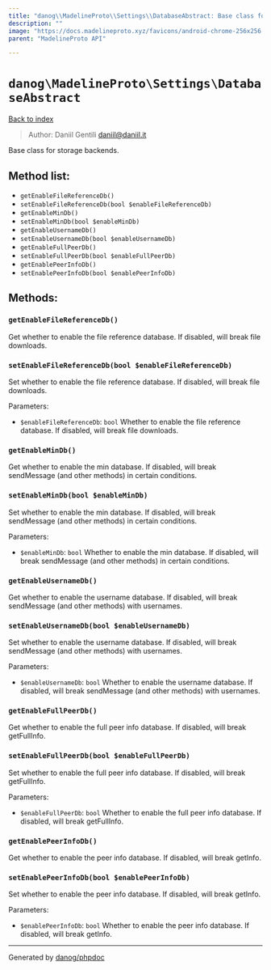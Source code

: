 ```yaml
---
title: "danog\\MadelineProto\\Settings\\DatabaseAbstract: Base class for storage backends."
description: ""
image: "https://docs.madelineproto.xyz/favicons/android-chrome-256x256.png"
parent: "MadelineProto API"

---
```

# `danog\MadelineProto\Settings\DatabaseAbstract`
[Back to index](../../../index.html)

> Author: Daniil Gentili <daniil@daniil.it>  
  

Base class for storage backends.  




## Method list:
* `getEnableFileReferenceDb()`
* `setEnableFileReferenceDb(bool $enableFileReferenceDb)`
* `getEnableMinDb()`
* `setEnableMinDb(bool $enableMinDb)`
* `getEnableUsernameDb()`
* `setEnableUsernameDb(bool $enableUsernameDb)`
* `getEnableFullPeerDb()`
* `setEnableFullPeerDb(bool $enableFullPeerDb)`
* `getEnablePeerInfoDb()`
* `setEnablePeerInfoDb(bool $enablePeerInfoDb)`

## Methods:
### `getEnableFileReferenceDb()`

Get whether to enable the file reference database. If disabled, will break file downloads.



### `setEnableFileReferenceDb(bool $enableFileReferenceDb)`

Set whether to enable the file reference database. If disabled, will break file downloads.


Parameters:

* `$enableFileReferenceDb`: `bool` Whether to enable the file reference database. If disabled, will break file downloads.  



### `getEnableMinDb()`

Get whether to enable the min database. If disabled, will break sendMessage (and other methods) in certain conditions.



### `setEnableMinDb(bool $enableMinDb)`

Set whether to enable the min database. If disabled, will break sendMessage (and other methods) in certain conditions.


Parameters:

* `$enableMinDb`: `bool` Whether to enable the min database. If disabled, will break sendMessage (and other methods) in certain conditions.  



### `getEnableUsernameDb()`

Get whether to enable the username database. If disabled, will break sendMessage (and other methods) with usernames.



### `setEnableUsernameDb(bool $enableUsernameDb)`

Set whether to enable the username database. If disabled, will break sendMessage (and other methods) with usernames.


Parameters:

* `$enableUsernameDb`: `bool` Whether to enable the username database. If disabled, will break sendMessage (and other methods) with usernames.  



### `getEnableFullPeerDb()`

Get whether to enable the full peer info database. If disabled, will break getFullInfo.



### `setEnableFullPeerDb(bool $enableFullPeerDb)`

Set whether to enable the full peer info database. If disabled, will break getFullInfo.


Parameters:

* `$enableFullPeerDb`: `bool` Whether to enable the full peer info database. If disabled, will break getFullInfo.  



### `getEnablePeerInfoDb()`

Get whether to enable the peer info database. If disabled, will break getInfo.



### `setEnablePeerInfoDb(bool $enablePeerInfoDb)`

Set whether to enable the peer info database. If disabled, will break getInfo.


Parameters:

* `$enablePeerInfoDb`: `bool` Whether to enable the peer info database. If disabled, will break getInfo.  



---
Generated by [danog/phpdoc](https://phpdoc.daniil.it)
